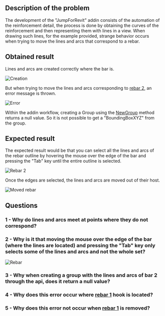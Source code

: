 ## Description of the problem
The development of the "JumpForRevit" addin consists of the automation of the reinforcement detail, the process is done by obtaining the curves of the reinforcement and then representing them with lines in a view.
When drawing such lines, for the example provided, strange behavior occurs when trying to move the lines and arcs that correspond to a rebar.

## Obtained result
Lines and arcs are created correctly where the bar is.

![Creation](https://user-images.githubusercontent.com/63598902/194910125-7ff78eda-dbe2-47db-8d7b-637c18a84d80.PNG)

But when trying to move the lines and arcs corresponding to [rebar 2](https://i.stack.imgur.com/HMr3t.png), an error message is thrown.

![Error](https://user-images.githubusercontent.com/63598902/194912346-65361f2b-b4ff-4f6e-b0ca-90ddf9c58bbc.PNG)

Within the addin workflow, creating a Group using the [NewGroup](https://www.revitapidocs.com/2019/8bdb7337-7063-cff8-28a4-958464f2fa5b.htm) method returns a null value.
So it is not possible to get a "BoundingBoxXYZ" from the group.

## Expected result
The expected result would be that you can select all the lines and arcs of the rebar outline by hovering the mouse over the edge of the bar and pressing the "Tab" key until the entire outline is selected.

![Rebar 2](https://user-images.githubusercontent.com/63598902/194911807-d46c8af9-bec3-4951-bb9c-95a0fe4e43ed.PNG)

Once the edges are selected, the lines and arcs are moved out of their host.

![Moved rebar](https://user-images.githubusercontent.com/63598902/194915536-d6e57c0e-132a-4e70-967f-019b94aece4e.PNG)

## Questions
### 1 - Why do lines and arcs meet at points where they do not correspond?

### 2 - Why is it that moving the mouse over the edge of the bar (where the lines are located) and pressing the "Tab" key only selects some of the lines and arcs and not the whole set?
![Rebar](https://user-images.githubusercontent.com/63598902/194913522-d0907506-0cfd-4aac-9208-f898e1c97255.PNG)

### 3 - Why when creating a group with the lines and arcs of bar 2 through the api, does it return a null value?

### 4 - Why does this error occur where [rebar 1](https://i.stack.imgur.com/HMr3t.png) hook is located?

### 5 - Why does this error not occur when [rebar 1](https://i.stack.imgur.com/HMr3t.png) is removed?
